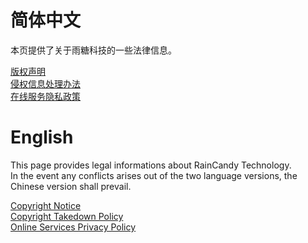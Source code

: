 # 简体中文
本页提供了关于雨糖科技的一些法律信息。

[版权声明](https://github.com/RainCandyTech/legalinfo/blob/main/copyright-zh_CN.md)</br>
[侵权信息处理办法](https://github.com/RainCandyTech/legalinfo/blob/main/copyright_takedown-zh_CN.md)</br>
[在线服务隐私政策](https://github.com/RainCandyTech/legalinfo/blob/main/privacy_policy-zh_CN.md)
# English
This page provides legal informations about RainCandy Technology.<br>
In the event any conflicts arises out of the two language versions, the Chinese version shall prevail.

[Copyright Notice](https://github.com/RainCandyTech/legalinfo/blob/main/copyright-en_US.md)</br>
[Copyright Takedown Policy](https://github.com/RainCandyTech/legalinfo/blob/main/copyright_takedown-en_US.md)</br>
[Online Services Privacy Policy](https://github.com/RainCandyTech/legalinfo/blob/main/privacy_policy-en_US.md)
